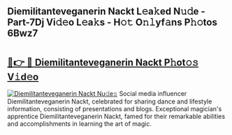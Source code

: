 ## Diemilitanteveganerin Nackt L𝚎a𝚔ed N𝚞𝚍e - Part-7Dj Vi𝚍𝚎o L𝚎a𝚔s - H𝚘𝚝 O𝚗𝚕yf𝚊ns P𝚑𝚘tos 6Bwz7

# <h2><a href="http://kf0isgp.oniu.top/?m=Diemilitanteveganerin+Nackt">🔗👉 🔴 Diemilitanteveganerin Nackt P𝚑ot𝚘𝚜 V𝚒d𝚎o</a></h2>

[![Diemilitanteveganerin Nackt Nu𝚍e𝚜](https://i.imgur.com/0qMVB7G.gif)](http://kf0isgp.oniu.top/?m=Diemilitanteveganerin+Nackt)
Social media influencer Diemilitanteveganerin Nackt, celebrated for sharing dance and lifestyle information, consisting of presentations and blogs. Exceptional magician's apprentice Diemilitanteveganerin Nackt, famed for their remarkable abilities and accomplishments in learning the art of magic.  
